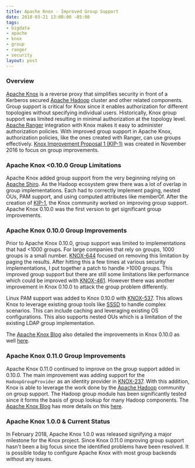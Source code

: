 ```yaml
---
title: Apache Knox - Improved Group Support
date: 2018-03-21 13:00:00 -05:00
tags:
- bigdata
- apache
- knox
- group
- ranger
- security
layout: post
---
```


### Overview
[Apache Knox](https://knox.apache.org/) is a reverse proxy that simplifies security in front of a Kerberos secured [Apache Hadoop](https://hadoop.apache.org/) cluster and other related components. Group support is critical for Knox since it enables authorization for different topologies without specifying individual users. Historically, Knox group support was limited resulting in minimal authorization at the topology level. [Apache Ranger](https://ranger.apache.org/) integration with Knox makes it easy to administer authorization policies. With improved group support in Apache Knox, authorization policies, like the ones created with Ranger, can use groups effectively. [Knox Improvement Proposal 1 (KIP-1)](https://cwiki.apache.org/confluence/display/KNOX/KIP-1+LDAP+Improvements) was created in November 2016 to focus on group improvements.

### Apache Knox \<0.10.0 Group Limitations
Apache Knox added group support from the very beginning relying on [Apache Shiro](https://shiro.apache.org/). As the Hadoop ecosystem grew there was a lot of overlap in group implementations. Each had to correctly implement paging, nested OUs, PAM support, and using computed attributes like memberOf. After the creation of [KIP-1](https://cwiki.apache.org/confluence/display/KNOX/KIP-1+LDAP+Improvements), the Knox community worked on improving group support. Apache Knox 0.10.0 was the first version to get significant group improvements.

### Apache Knox 0.10.0 Group Improvements
Prior to Apache Knox 0.10.0, group support was limited to implementations that had <1000 groups. For large companies that rely on groups, 1000 groups is a small number. [KNOX-644](https://issues.apache.org/jira/browse/KNOX-644) focused on removing this limitation by paging the results. After hitting this a few times at various security implementations, I put together a patch to handle >1000 groups. This improved group support but there are still some limitations like performance which could be improved with [KNOX-461](https://issues.apache.org/jira/browse/KNOX-461). However there was another improvement in Knox 0.10.0 to attack the group problem differently.

Linux PAM support was added to Knox 0.10.0 with [KNOX-537](https://issues.apache.org/jira/browse/KNOX-537). This allows Knox to leverage existing group tools like [SSSD](https://en.wikipedia.org/wiki/System_Security_Services_Daemon) to handle complex scenarios. This can include caching and leveraging existing OS configurations. This also supports nested OUs which is a limitation of the existing LDAP group implementation.

The [Apache Knox Blog](https://cwiki.apache.org/confluence/pages/viewrecentblogposts.action?key=KNOX) also detailed the improvements in Knox 0.10.0 as well [here](https://cwiki.apache.org/confluence/pages/viewpage.action?pageId=66854729).

### Apache Knox 0.11.0 Group Improvements
Apache Knox 0.11.0 continued to improve on the group support added in 0.10.0. The main improvement was adding support for the `HadoopGroupProvider` as an identity provider in [KNOX-237](https://issues.apache.org/jira/browse/KNOX-237). With this addition, Knox is able to leverage the work done by the [Apache Hadoop](https://hadoop.apache.org/) community on group support. The Hadoop group module has been significantly tested since it forms the basis of group lookup for many Hadoop components. The [Apache Knox Blog](https://cwiki.apache.org/confluence/pages/viewrecentblogposts.action?key=KNOX) has more details on this [here](https://cwiki.apache.org/confluence/display/KNOX/2017/06/22/Hadoop+Group+Lookup+Provider).

### Apache Knox 1.0.0 & Current Status
In February 2018, Apache Knox 1.0.0 was released signifying a major milestone for the Knox project. Since Knox 0.11.0 improving group support hasn't been a big focus since the identified problems have been resolved. It is possible today to configure Apache Knox with most group backends without any issues.

